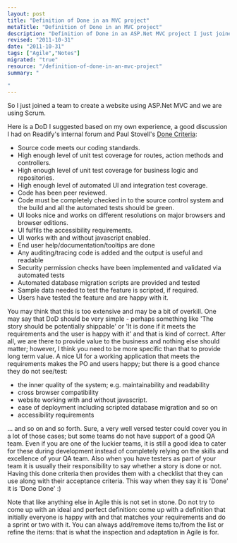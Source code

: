 ```yaml
--- 
layout: post
title: "Definition of Done in an MVC project"
metaTitle: "Definition of Done in an MVC project"
description: "Definition of Done in an ASP.Net MVC project I just joined "
revised: "2011-10-31"
date: "2011-10-31"
tags: ["Agile","Notes"]
migrated: "true"
resource: "/definition-of-done-in-an-mvc-project"
summary: "

"
---
```

So I just joined a team to create a website using ASP.Net MVC and we are using Scrum. 

Here is a DoD I suggested based on my own experience, a good discussion I had on Readify's internal forum and Paul Stovell's [Done Criteria][1]:

 - Source code meets our coding standards.
 - High enough level of unit test coverage for routes, action methods and controllers.
 - High enough level of unit test coverage for business logic and repositories.
 - High enough level of automated UI and integration test coverage.
 - Code has been peer reviewed.
 - Code must be completely checked in to the source control system and the build and all the automated tests should be green.
 - UI looks nice and works on different resolutions on major browsers and browser editions.
 - UI fulfils the accessibility requirements.
 - UI works with and without javascript enabled.
 - End user help/documentation/tooltips are done
 - Any auditing/tracing code is added and the output is useful and readable
 - Security permission checks have been implemented and validated via automated tests
 - Automated database migration scripts are provided and tested
 - Sample data needed to test the feature is scripted, if required.
 - Users have tested the feature and are happy with it.

You may think that this is too extensive and may be a bit of overkill. One may say that DoD should be very simple - perhaps something like 'The story should be potentially shippable' or 'It is done if it meets the requirements and the user is happy with it' and that is kind of correct. After all, we are there to provide value to the business and nothing else should matter; however, I think you need to be more specific than that to provide long term value. A nice UI for a working application that meets the requirements makes the PO and users happy; but there is a good chance they do not see/test: 

 - the inner quality of the system; e.g. maintainability and readability
 - cross browser compatibility
 - website working with and without javascript.
 - ease of deployment including scripted database migration and so on
 - accessibility requirements 

... and so on and so forth. Sure, a very well versed tester could cover you in a lot of those cases; but some teams do not have support of a good QA team. Even if you are one of the luckier teams, it is still a good idea to cater for these during development instead of completely relying on the skills and excellence of your QA team. Also when you have testers as part of your team it is usually their responsibility to say whether a story is done or not. Having this done criteria then provides them with a checklist that they can use along with their acceptance criteria.  This way when they say it is 'Done' it is 'Done Done' :) 

Note that like anything else in Agile this is not set in stone. Do not try to come up with an ideal and perfect definition: come up with a definition that initially everyone is happy with and that matches your requirements and do a sprint or two with it. You can always add/remove items to/from the list or refine the items: that is what the inspection and adaptation in Agile is for.


  [1]: http://www.paulstovell.com/done-criteria